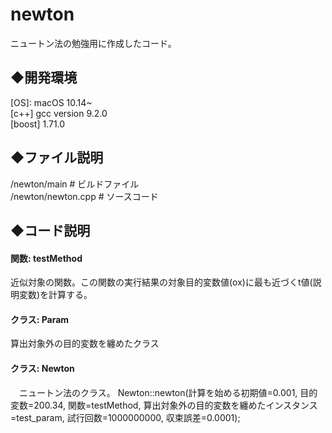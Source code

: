 # newton
ニュートン法の勉強用に作成したコード。

## ◆開発環境  
 [OS]: macOS 10.14~  
 [c++] gcc version 9.2.0  
 [boost] 1.71.0  
 

## ◆ファイル説明  
/newton/main              # ビルドファイル  
/newton/newton.cpp        # ソースコード  

## ◆コード説明

#### 関数: testMethod
   近似対象の関数。この関数の実行結果の対象目的変数値(ox)に最も近づくt値(説明変数)を計算する。

#### クラス: Param
  算出対象外の目的変数を纏めたクラス

#### クラス: Newton
　ニュートン法のクラス。
  Newton::newton(計算を始める初期値=0.001, 目的変数=200.34, 関数=testMethod, 算出対象外の目的変数を纏めたインスタンス=test_param, 試行回数=1000000000, 収束誤差=0.0001);
